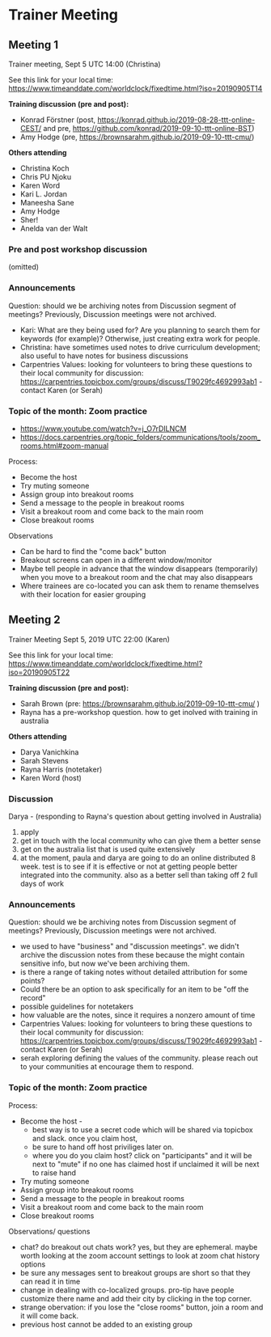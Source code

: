 # Trainer Meeting

## Meeting 1

Trainer meeting, Sept 5  UTC 14:00 (Christina)

See this link for your local time: https://www.timeanddate.com/worldclock/fixedtime.html?iso=20190905T14 

**Training discussion (pre and post):**

* Konrad Förstner (post, https://konrad.github.io/2019-08-28-ttt-online-CEST/ and pre, https://github.com/konrad/2019-09-10-ttt-online-BST)
* Amy Hodge (pre, https://brownsarahm.github.io/2019-09-10-ttt-cmu/)

**Others attending**

* Christina Koch
* Chris PU Njoku
* Karen Word
* Kari L. Jordan
* Maneesha Sane
* Amy Hodge
* Sher!
* Anelda van der Walt

### Pre and post workshop discussion

(omitted)

### Announcements

Question: should we be archiving notes from Discussion segment of meetings? Previously, Discussion meetings were not archived.
* Kari: What are they being used for? Are you planning to search them for keywords (for example)? Otherwise, just creating extra work for people. 
* Christina: have sometimes used notes to drive curriculum development; also useful to have notes for business discussions
* Carpentries Values: looking for volunteers to bring these questions to their local community for discussion: https://carpentries.topicbox.com/groups/discuss/T9029fc4692993ab1 - contact Karen (or Serah)


### Topic of the month: Zoom practice 

* https://www.youtube.com/watch?v=j_O7rDILNCM
* https://docs.carpentries.org/topic_folders/communications/tools/zoom_rooms.html#zoom-manual

Process:

* Become the host
* Try muting someone
* Assign group into breakout rooms
* Send a message to the people in breakout rooms
* Visit a breakout room and come back to the main room
* Close breakout rooms

Observations

* Can be hard to find the "come back" button
* Breakout screens can open in a different window/monitor
* Maybe tell people in advance that the window disappears (temporarily) when you move to a breakout room and the chat may also disappears
* Where trainees are co-located you can ask them to rename themselves with their location for easier grouping

## Meeting 2

Trainer Meeting Sept 5, 2019 UTC 22:00 (Karen)

See this link for your local time: https://www.timeanddate.com/worldclock/fixedtime.html?iso=20190905T22

**Training discussion (pre and post):**

* Sarah Brown (pre: https://brownsarahm.github.io/2019-09-10-ttt-cmu/ )
* Rayna has a pre-workshop question. how to get inolved with training in australia  

**Others attending** 

* Darya Vanichkina
* Sarah Stevens
* Rayna Harris (notetaker)
* Karen Word (host)


### Discussion

Darya - (responding to Rayna's question about getting involved in Australia)

1. apply
2. get in touch with the local community who can give them a better sense 
3. get on the australia list that is used quite extensively
4. at the moment, paula and darya are going to do an online distributed 8 week. test is to see if it is effective or not at getting people better integrated into the community. also as a better sell than taking off 2 full days of work

### Announcements

Question: should we be archiving notes from Discussion segment of meetings? Previously, Discussion meetings were not archived.

* we used to have "business" and "discussion meetings". we didn't archive the discussion notes from these because the might contain sensitive info, but now we've been archiving them. 
* is there a range of taking notes without detailed attribution for some points?
* Could there be an option to ask specifically for an item to be "off the record"
* possible guidelines for notetakers
* how valuable are the notes, since it requires a nonzero amount of time
* Carpentries Values: looking for volunteers to bring these questions to their local community for discussion: https://carpentries.topicbox.com/groups/discuss/T9029fc4692993ab1 - contact Karen (or Serah)
* serah exploring defining the values of the community. please reach out to your communities at encourage them to respond. 

### Topic of the month: Zoom practice 

Process:

* Become the host - 
	* best way is to use a secret code which will be shared via topicbox and slack. once you claim host, 
	* be sure to hand off host priviliges later on.
	* where you do you claim host? click on "participants" and it will be next to "mute" if no one has claimed host if unclaimed it will be next to raise hand
* Try muting someone
* Assign group into breakout rooms
* Send a message to the people in breakout rooms
* Visit a breakout room and come back to the main room
* Close breakout rooms

Observations/ questions

* chat? do breakout out chats work? yes, but they are ephemeral. maybe worth looking at the zoom account settings to look at zoom chat history options
* be sure any messages sent to breakout groups are short so that they can read it in time
* change in dealing with co-localized groups. pro-tip have people customize there name and add their city by clicking in the top corner. 
* strange obervation: if you lose the "close rooms" button, join a room and it will come back. 
* previous host cannot be added to an existing group